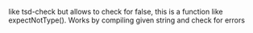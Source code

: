 like tsd-check but allows to check for false, this is a function like expectNotType(). Works by compiling given string and check for errors